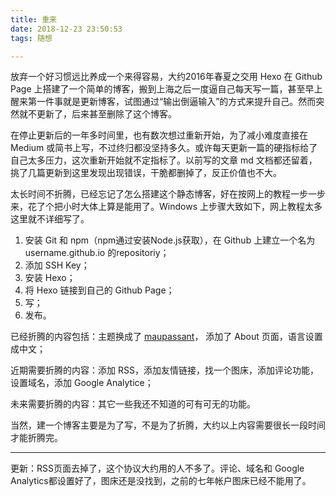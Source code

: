 ```yaml
---
title: 重来
date: 2018-12-23 23:50:53
tags: 随想

---
```


放弃一个好习惯远比养成一个来得容易，大约2016年春夏之交用 Hexo 在 Github Page 上搭建了一个简单的博客，搬到上海之后一度逼自己每天写一篇，甚至早上醒来第一件事就是更新博客，试图通过“输出倒逼输入”的方式来提升自己。然而突然就不更新了，后来甚至删除了这个博客。

在停止更新后的一年多时间里，也有数次想过重新开始，为了减小难度直接在 Medium 或简书上写，不过终归都没坚持多久。或许每天更新一篇的硬指标给了自己太多压力，这次重新开始就不定指标了。以前写的文章 md 文档都还留着，挑了几篇更新到这里发现出现错误，干脆都删掉了，反正价值也不大。

太长时间不折腾，已经忘记了怎么搭建这个静态博客，好在按网上的教程一步一步来，花了个把小时大体上算是能用了。Windows 上步骤大致如下，网上教程太多这里就不详细写了。

1. 安装 Git 和 npm（npm通过安装Node.js获取），在 Github 上建立一个名为 username.github.io 的repositoriy；
2. 添加 SSH Key；
3. 安装 Hexo；
4. 将 Hexo 链接到自己的 Github Page；
5. 写；
6. 发布。

已经折腾的内容包括：主题换成了 [maupassant](https://github.com/tufu9441/maupassant-hexo)， 添加了 About 页面，语言设置成中文；

近期需要折腾的内容：添加 RSS，添加友情链接，找一个图床，添加评论功能，设置域名，添加 Google Analytice；

未来需要折腾的内容：其它一些我还不知道的可有可无的功能。

当然，建一个博客主要是为了写，不是为了折腾，大约以上内容需要很长一段时间才能折腾完。

---

更新：RSS页面去掉了，这个协议大约用的人不多了。评论、域名和 Google Analytics都设置好了，图床还是没找到，之前的七年帐户图床已经不能用了。



























